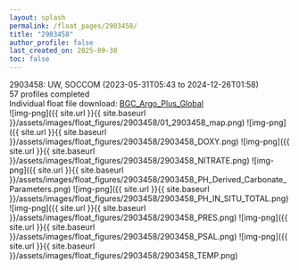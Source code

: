 ```yaml
---
layout: splash
permalink: /float_pages/2903458/
title: "2903458"
author_profile: false
last_created_on: 2025-09-30
toc: false
---
```

 
2903458: UW, SOCCOM (2023-05-31T05:43 to 2024-12-26T01:58)\
57 profiles completed\
Individual float file download: [BGC_Argo_Plus_Global](https://ftp.soest.hawaii.edu/bgc_argo_plus/Individual_Floats/outliers_removed/2903458_Sprof_processed.nc)\
![img-png]({{ site.url }}{{ site.baseurl }}/assets/images/float_figures/2903458/01_2903458_map.png)
![img-png]({{ site.url }}{{ site.baseurl }}/assets/images/float_figures/2903458/2903458_DOXY.png)
![img-png]({{ site.url }}{{ site.baseurl }}/assets/images/float_figures/2903458/2903458_NITRATE.png)
![img-png]({{ site.url }}{{ site.baseurl }}/assets/images/float_figures/2903458/2903458_PH_Derived_Carbonate_Parameters.png)
![img-png]({{ site.url }}{{ site.baseurl }}/assets/images/float_figures/2903458/2903458_PH_IN_SITU_TOTAL.png)
![img-png]({{ site.url }}{{ site.baseurl }}/assets/images/float_figures/2903458/2903458_PRES.png)
![img-png]({{ site.url }}{{ site.baseurl }}/assets/images/float_figures/2903458/2903458_PSAL.png)
![img-png]({{ site.url }}{{ site.baseurl }}/assets/images/float_figures/2903458/2903458_TEMP.png)
